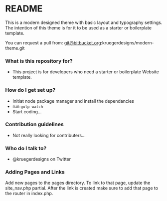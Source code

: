 # README #

This is a modern designed theme with basic layout and typography settings. The intention of this theme is for it to be used as a starter or boilerplate template. 

You can request a pull from: git@bitbucket.org:kruegerdesigns/modern-theme.git

### What is this repository for? ###

* This project is for developers who need a starter or boilerplate Website template.

### How do I get set up? ###

* Initiat node package manager and install the dependancies
* run `gulp watch`
* Start coding... 

### Contribution guidelines ###

* Not really looking for contributers...

### Who do I talk to? ###

* @kruegerdesigns on Twitter

### Adding Pages and Links ###

Add new pages to the pages directory.
To link to that page, update the site_nav.php partial. After the link is created make sure to add that page to the router in index.php.

